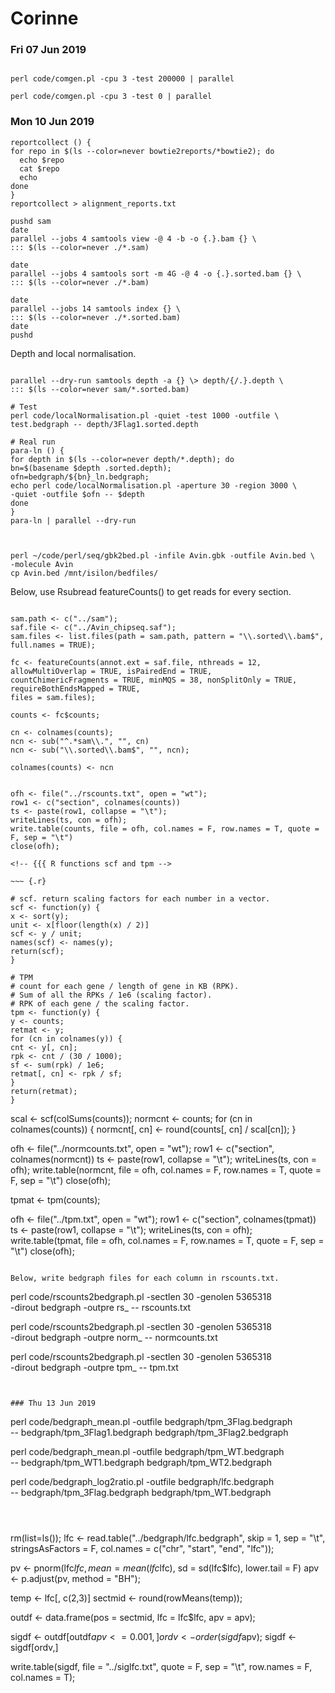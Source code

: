 # Corinne

### Fri 07 Jun 2019

~~~ 

perl code/comgen.pl -cpu 3 -test 200000 | parallel

perl code/comgen.pl -cpu 3 -test 0 | parallel
~~~

### Mon 10 Jun 2019

~~~ 
reportcollect () {
for repo in $(ls --color=never bowtie2reports/*bowtie2); do
  echo $repo
  cat $repo
  echo
done
}
reportcollect > alignment_reports.txt

pushd sam
date
parallel --jobs 4 samtools view -@ 4 -b -o {.}.bam {} \
::: $(ls --color=never ./*.sam)

date
parallel --jobs 4 samtools sort -m 4G -@ 4 -o {.}.sorted.bam {} \
::: $(ls --color=never ./*.bam)

date
parallel --jobs 14 samtools index {} \
::: $(ls --color=never ./*.sorted.bam)
date
pushd
~~~

Depth and local normalisation.

~~~ 

parallel --dry-run samtools depth -a {} \> depth/{/.}.depth \
::: $(ls --color=never sam/*.sorted.bam)

# Test
perl code/localNormalisation.pl -quiet -test 1000 -outfile \
test.bedgraph -- depth/3Flag1.sorted.depth

# Real run
para-ln () {
for depth in $(ls --color=never depth/*.depth); do
bn=$(basename $depth .sorted.depth);
ofn=bedgraph/${bn}_ln.bedgraph;
echo perl code/localNormalisation.pl -aperture 30 -region 3000 \
-quiet -outfile $ofn -- $depth
done
}
para-ln | parallel --dry-run


~~~

~~~ 

perl ~/code/perl/seq/gbk2bed.pl -infile Avin.gbk -outfile Avin.bed \
-molecule Avin
cp Avin.bed /mnt/isilon/bedfiles/
~~~

Below, use Rsubread featureCounts() to get reads for every section.

~~~ {.r}

sam.path <- c("../sam");
saf.file <- c("../Avin_chipseq.saf");
sam.files <- list.files(path = sam.path, pattern = "\\.sorted\\.bam$",
full.names = TRUE);

fc <- featureCounts(annot.ext = saf.file, nthreads = 12,
allowMultiOverlap = TRUE, isPairedEnd = TRUE,
countChimericFragments = TRUE, minMQS = 38, nonSplitOnly = TRUE,
requireBothEndsMapped = TRUE,
files = sam.files);

counts <- fc$counts;

cn <- colnames(counts);
ncn <- sub("^.*sam\\.", "", cn)
ncn <- sub("\\.sorted\\.bam$", "", ncn);

colnames(counts) <- ncn


ofh <- file("../rscounts.txt", open = "wt");
row1 <- c("section", colnames(counts))
ts <- paste(row1, collapse = "\t");
writeLines(ts, con = ofh);
write.table(counts, file = ofh, col.names = F, row.names = T, quote = F, sep = "\t")
close(ofh);

<!-- {{{ R functions scf and tpm -->

~~~ {.r}

# scf. return scaling factors for each number in a vector.
scf <- function(y) {
x <- sort(y);
unit <- x[floor(length(x) / 2)]
scf <- y / unit;
names(scf) <- names(y);
return(scf);
}

# TPM
# count for each gene / length of gene in KB (RPK).
# Sum of all the RPKs / 1e6 (scaling factor).
# RPK of each gene / the scaling factor.
tpm <- function(y) {
y <- counts;
retmat <- y; 
for (cn in colnames(y)) {
cnt <- y[, cn];
rpk <- cnt / (30 / 1000);
sf <- sum(rpk) / 1e6;
retmat[, cn] <- rpk / sf;
}
return(retmat);
}

~~~

<!-- }}} -->

scal <- scf(colSums(counts));
normcnt <- counts;
for (cn in colnames(counts)) {
normcnt[, cn] <- round(counts[, cn] / scal[cn]);
}

ofh <- file("../normcounts.txt", open = "wt");
row1 <- c("section", colnames(normcnt))
ts <- paste(row1, collapse = "\t");
writeLines(ts, con = ofh);
write.table(normcnt, file = ofh, col.names = F, row.names = T, quote = F, sep = "\t")
close(ofh);

tpmat <- tpm(counts);

ofh <- file("../tpm.txt", open = "wt");
row1 <- c("section", colnames(tpmat))
ts <- paste(row1, collapse = "\t");
writeLines(ts, con = ofh);
write.table(tpmat, file = ofh, col.names = F, row.names = T, quote = F, sep = "\t")
close(ofh);


~~~

Below, write bedgraph files for each column in rscounts.txt.
~~~ 
perl code/rscounts2bedgraph.pl -sectlen 30 -genolen 5365318 \
-dirout bedgraph -outpre rs_ -- rscounts.txt

perl code/rscounts2bedgraph.pl -sectlen 30 -genolen 5365318 \
-dirout bedgraph -outpre norm_ -- normcounts.txt

perl code/rscounts2bedgraph.pl -sectlen 30 -genolen 5365318 \
-dirout bedgraph -outpre tpm_ -- tpm.txt
~~~


### Thu 13 Jun 2019

~~~ 
perl code/bedgraph_mean.pl -outfile bedgraph/tpm_3Flag.bedgraph \
-- bedgraph/tpm_3Flag1.bedgraph bedgraph/tpm_3Flag2.bedgraph

perl code/bedgraph_mean.pl -outfile bedgraph/tpm_WT.bedgraph \
-- bedgraph/tpm_WT1.bedgraph bedgraph/tpm_WT2.bedgraph

perl code/bedgraph_log2ratio.pl -outfile bedgraph/lfc.bedgraph \
-- bedgraph/tpm_3Flag.bedgraph bedgraph/tpm_WT.bedgraph

~~~



~~~ 

rm(list=ls());
lfc <- read.table("../bedgraph/lfc.bedgraph", skip = 1, sep = "\t",
stringsAsFactors = F, col.names = c("chr", "start", "end", "lfc"));

pv <- pnorm(lfc$lfc, mean = mean(lfc$lfc), sd = sd(lfc$lfc), lower.tail = F)
apv <- p.adjust(pv, method = "BH");

temp <- lfc[, c(2,3)]
sectmid <- round(rowMeans(temp));

outdf <- data.frame(pos = sectmid, lfc = lfc$lfc, apv = apv);

sigdf <- outdf[outdf$apv <= 0.001,]
ordv <- order(sigdf$apv);
sigdf <- sigdf[ordv,]



write.table(sigdf, file = "../siglfc.txt", quote = F, sep = "\t",
row.names = F, col.names = T);




~~~
